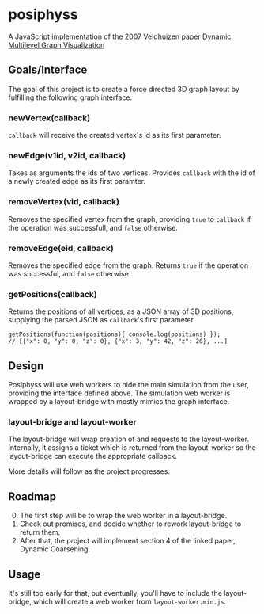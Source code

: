 # posiphyss

A JavaScript implementation of the 2007 Veldhuizen paper [Dynamic Multilevel Graph Visualization](http://arxiv.org/abs/0712.1549)

## Goals/Interface
The goal of this project is to create a force directed 3D graph layout by fulfilling the following graph interface:

### newVertex(callback) 
`callback` will receive the created vertex's id as its first parameter.

### newEdge(v1id, v2id, callback) 
Takes as arguments the ids of two vertices. 
Provides `callback` with the id of a newly created edge as its first paramter. 

### removeVertex(vid, callback)
Removes the specified vertex from the graph, providing `true` to `callback` if the operation was successfull, and `false` otherwise.

### removeEdge(eid, callback)
Removes the specified edge from the graph.
Returns `true` if the operation was successful, and `false` otherwise. 

### getPositions(callback) 
Returns the positions of all vertices, as a JSON array of 3D positions, supplying the parsed JSON as `callback`'s first parameter.

```
getPositions(function(positions){ console.log(positions) });
// [{"x": 0, "y": 0, "z": 0}, {"x": 3, "y": 42, "z": 26}, ...]
```

## Design
Posiphyss will use web workers to hide the main simulation from the user, providing the interface defined above. The simulation web worker is wrapped by a layout-bridge with mostly mimics the graph interface. 

### layout-bridge and layout-worker
The layout-bridge will wrap creation of and requests to the layout-worker. Internally, it assigns a ticket which is returned from the layout-worker so the layout-bridge can execute the appropriate callback. 

More details will follow as the project progresses.

## Roadmap
0. The first step will be to wrap the web worker in a layout-bridge.
1. Check out promises, and decide whether to rework layout-bridge to return them.
2. After that, the project will implement section 4 of the linked paper, Dynamic Coarsening. 

## Usage
It's still too early for that, but eventually, you'll have to include the layout-bridge, which will create a web worker from `layout-worker.min.js`.

